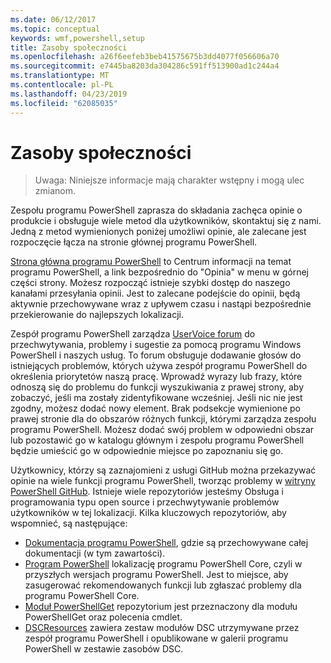 ```yaml
---
ms.date: 06/12/2017
ms.topic: conceptual
keywords: wmf,powershell,setup
title: Zasoby społeczności
ms.openlocfilehash: a26f6eefeb3beb41575675b3dd4077f056606a70
ms.sourcegitcommit: e7445ba8203da304286c591ff513900ad1c244a4
ms.translationtype: MT
ms.contentlocale: pl-PL
ms.lasthandoff: 04/23/2019
ms.locfileid: "62085035"
---
```

# <a name="community-resources"></a>Zasoby społeczności
> Uwaga: Niniejsze informacje mają charakter wstępny i mogą ulec zmianom.

Zespołu programu PowerShell zaprasza do składania zachęca opinie o produkcie i obsługuje wiele metod dla użytkowników, skontaktuj się z nami.
Jedną z metod wymienionych poniżej umożliwi opinie, ale zalecane jest rozpoczęcie łącza na stronie głównej programu PowerShell.

[Strona główna programu PowerShell](https://microsoft.com/powershell) to Centrum informacji na temat programu PowerShell, a link bezpośrednio do "Opinia" w menu w górnej części strony.
Możesz rozpocząć istnieje szybki dostęp do naszego kanałami przesyłania opinii.
Jest to zalecane podejście do opinii, będą aktywnie przechowywane wraz z upływem czasu i nastąpi bezpośrednie przekierowanie do najlepszych lokalizacji.

Zespół programu PowerShell zarządza [UserVoice forum](https://windowsserver.uservoice.com/forums/301869-powershell/) do przechwytywania, problemy i sugestie za pomocą programu Windows PowerShell i naszych usług.
To forum obsługuje dodawanie głosów do istniejących problemów, których używa zespół programu PowerShell do określenia priorytetów naszą pracę.
Wprowadź wyrazy lub frazy, które odnoszą się do problemu do funkcji wyszukiwania z prawej strony, aby zobaczyć, jeśli ma zostały zidentyfikowane wcześniej.
Jeśli nic nie jest zgodny, możesz dodać nowy element.
Brak podsekcje wymienione po prawej stronie dla do obszarów różnych funkcji, którymi zarządza zespołu programu PowerShell.
Możesz dodać swój problem w odpowiedni obszar lub pozostawić go w katalogu głównym i zespołu programu PowerShell będzie umieścić go w odpowiednie miejsce po zapoznaniu się go.

Użytkownicy, którzy są zaznajomieni z usługi GitHub można przekazywać opinie na wiele funkcji programu PowerShell, tworząc problemy w [witryny PowerShell GitHub](https://github.com/powershell).
Istnieje wiele repozytoriów jesteśmy Obsługa i programowania typu open source i przechwytywanie problemów użytkowników w tej lokalizacji.
Kilka kluczowych repozytoriów, aby wspomnieć, są następujące:

* [Dokumentacja programu PowerShell](https://github.com/PowerShell/powershell-docs), gdzie są przechowywane całej dokumentacji (w tym zawartości).
* [Program PowerShell](https://github.com/PowerShell/powershell) lokalizację programu PowerShell Core, czyli w przyszłych wersjach programu PowerShell.
Jest to miejsce, aby zasugerować rekomendowanych funkcji lub zgłaszać problemy dla programu PowerShell Core.
* [Moduł PowerShellGet](https://github.com/PowerShell/powershellget) repozytorium jest przeznaczony dla modułu PowerShellGet oraz polecenia cmdlet.
* [DSCResources](https://github.com/PowerShell/DscResources) zawiera zestaw modułów DSC utrzymywane przez zespół programu PowerShell i opublikowane w galerii programu PowerShell w zestawie zasobów DSC.
